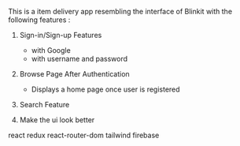 This is a item delivery app resembling the interface of Blinkit with the following features :

1. Sign-in/Sign-up Features

   - with Google
   - with username and password

2. Browse Page After Authentication

   - Displays a home page once user is registered

3. Search Feature

4. Make the ui look better

react
redux
react-router-dom
tailwind
firebase
